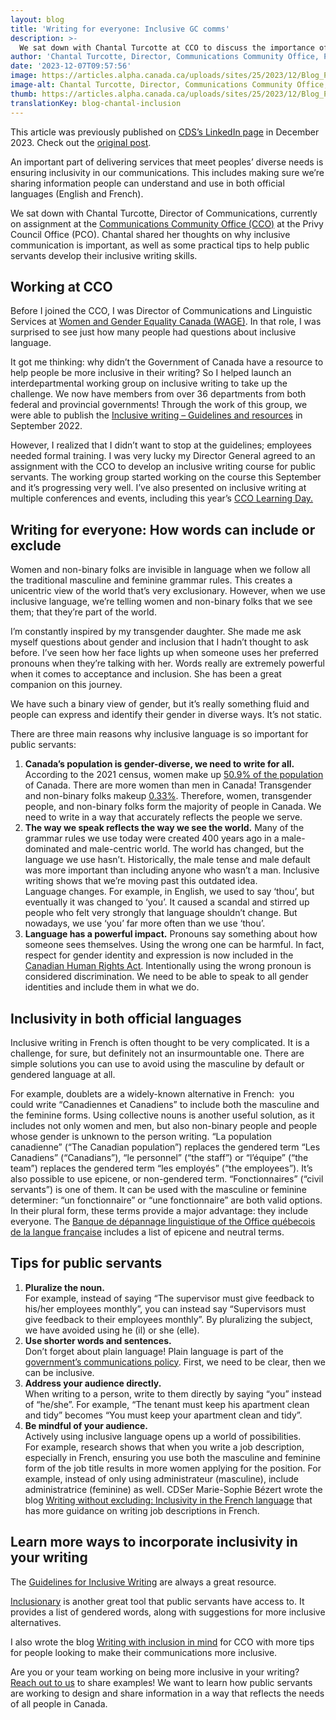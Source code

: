 ```yaml
---
layout: blog
title: 'Writing for everyone: Inclusive GC comms'
description: >-
  We sat down with Chantal Turcotte at CCO to discuss the importance of inclusive writing and how public servants can get started.
author: 'Chantal Turcotte, Director, Communications Community Office, Privy Council Office'
date: '2023-12-07T09:57:56'
image: https://articles.alpha.canada.ca/uploads/sites/25/2023/12/Blog_Post_EN-100.jpg
image-alt: Chantal Turcotte, Director, Communications Community Office, Privy Council Office.
thumb: https://articles.alpha.canada.ca/uploads/sites/25/2023/12/Blog_Post_EN-100.jpg
translationKey: blog-chantal-inclusion
---
```


<p>This article was previously published on&nbsp;<a href="https://www.linkedin.com/company/11202854/admin/feed/posts/" target="_blank" rel="noreferrer noopener">CDS’s LinkedIn page</a>&nbsp;in December 2023. Check out the&nbsp;<a href="https://www.linkedin.com/pulse/writing-everyone-inclusive-gc-comms-cds-snc-yshcc" target="_blank" rel="noreferrer noopener">original post</a>.</p>



<p>An important part of delivering services that meet peoples’ diverse needs is ensuring inclusivity in our communications. This includes making sure we’re sharing information people can understand and use in both official languages (English and French).</p>



<p>We sat down with Chantal Turcotte, Director of Communications, currently on assignment at the <a href="https://www.canada.ca/en/privy-council/services/communications-community-office/about-communications-community-office.html" target="_blank" rel="noreferrer noopener">Communications Community Office (CCO)</a> at the Privy Council Office (PCO). Chantal shared her thoughts on why inclusive communication is important, as well as some practical tips to help public servants develop their inclusive writing skills.</p>



<h2 class="wp-block-heading" id="h-working-at-cco"><strong>Working at CCO</strong></h2>



<p>Before I joined the CCO, I was Director of Communications and Linguistic Services at <a href="https://women-gender-equality.canada.ca/en.html" target="_blank" rel="noreferrer noopener">Women and Gender Equality Canada (WAGE)</a>. In that role, I was surprised to see just how many people had questions about inclusive language.</p>



<p>It got me thinking: why didn’t the Government of Canada have a resource to help people be more inclusive in their writing? So I helped launch an interdepartmental working group on inclusive writing to take up the challenge. We now have members from over 36 departments from both federal and provincial governments! Through the work of this group, we were able to publish the <a href="https://www.noslangues-ourlanguages.gc.ca/en/writing-tips-plus/inclusive-writing-guidelines-resources.html" target="_blank" rel="noreferrer noopener">Inclusive writing – Guidelines and resources</a> in September 2022.</p>



<p>However, I realized that I didn’t want to stop at the guidelines; employees needed formal training. I was very lucky my Director General agreed to an assignment with the CCO to develop an inclusive writing course for public servants. The working group started working on the course this September and it’s progressing very well. I’ve also presented on inclusive writing at multiple conferences and events, including this year’s <a href="https://www.canada.ca/en/privy-council/services/communications-community-office/learning-days/agenda.html" target="_blank" rel="noreferrer noopener">CCO Learning Day.</a></p>



<h2 class="wp-block-heading" id="h-writing-for-everyone-how-words-can-include-or-exclude"><strong>Writing for everyone: How words can include or exclude</strong></h2>



<p>Women and non-binary folks are invisible in language when we follow all the traditional masculine and feminine grammar rules. This creates a unicentric view of the world that’s very exclusionary. However, when we use inclusive language, we’re telling women and non-binary folks that we see them; that they’re part of the world.</p>



<p>I’m constantly inspired by my transgender daughter. She made me ask myself questions about gender and inclusion that I hadn’t thought to ask before. I’ve seen how her face lights up when someone uses her preferred pronouns when they’re talking with her. Words really are extremely powerful when it comes to acceptance and inclusion. She has been a great companion on this journey.</p>



<p>We have such a binary view of gender, but it’s really something fluid and people can express and identify their gender in diverse ways. It’s not static.</p>



<p>There are three main reasons why inclusive language is so important for public servants:</p>



<ol>
<li><strong>Canada’s population is gender-diverse, we need to write for all. </strong>According to the 2021 census, women make up <a href="https://www150.statcan.gc.ca/n1/pub/12-581-x/2022001/sec7-eng.htm" target="_blank" rel="noreferrer noopener">50.9% of the population</a> of Canada. There are more women than men in Canada! Transgender and non-binary folks makeup <a href="https://www150.statcan.gc.ca/n1/daily-quotidien/220427/dq220427b-eng.htm" target="_blank" rel="noreferrer noopener">0.33%</a>. Therefore, women, transgender people, and non-binary folks form the majority of people in Canada. We need to write in a way that accurately reflects the people we serve.<br></li>



<li><strong>The way we speak reflects the way we see the world.</strong> Many of the grammar rules we use today were created 400 years ago in a male-dominated and male-centric world. The world has changed, but the language we use hasn’t. Historically, the male tense and male default was more important than including anyone who wasn’t a man. Inclusive writing shows that we’re moving past this outdated idea.&nbsp;<br>Language changes. For example, in English, we used to say ‘thou’, but eventually it was changed to ‘you’. It caused a scandal and stirred up people who felt very strongly that language shouldn’t change. But nowadays, we use ‘you’ far more often than we use ‘thou’.<br></li>



<li><strong>Language has a powerful impact.</strong> Pronouns say something about how someone sees themselves. Using the wrong one can be harmful. In fact, respect for gender identity and expression is now included in the <a href="https://laws-lois.justice.gc.ca/eng/acts/h-6/section-3.html" target="_blank" rel="noreferrer noopener">Canadian Human Rights Act</a>. Intentionally using the wrong pronoun is considered discrimination. We need to be able to speak to all gender identities and include them in what we do.&nbsp;</li>
</ol>



<h2 class="wp-block-heading" id="h-inclusivity-in-both-official-languages-nbsp"><strong>Inclusivity in both official languages&nbsp;</strong></h2>



<p>Inclusive writing in French is often thought to be very complicated. It is a challenge, for sure, but definitely not an insurmountable one. There are simple solutions you can use to avoid using the masculine by default or gendered language at all.&nbsp;</p>



<p>For example, doublets are a widely-known alternative in French:&nbsp; you could&nbsp;write “Canadiennes et Canadiens” to include both the masculine and the feminine forms. Using collective nouns is another useful solution, as it includes not only women and men, but also non-binary people and people whose gender is unknown to the person writing. “La population canadienne” (“The Canadian population”) replaces the gendered term “Les Canadiens” (“Canadians”), “le personnel” (“the staff”) or “l’équipe” (“the team”) replaces the gendered term “les employés” (“the employees”). It’s also possible to use epicene, or non-gendered term. “Fonctionnaires” (“civil servants”) is one of them. It can be used with the masculine or feminine determiner: “un fonctionnaire” or “une fonctionnaire” are both valid options. In their plural form, these terms provide a major advantage: they include everyone. The <a href="https://vitrinelinguistique.oqlf.gouv.qc.ca/25465/la-redaction-et-la-communication/feminisation-et-redaction-epicene/redaction-epicene/formulation-neutre/liste-de-termes-epicenes-ou-neutres" target="_blank" rel="noreferrer noopener">Banque de dépannage linguistique of the Office québecois de la langue française</a> includes a list of epicene and neutral terms.</p>



<h2 class="wp-block-heading" id="h-tips-for-public-servants"><strong>Tips for public servants</strong></h2>



<ol>
<li><strong>Pluralize the noun.</strong><br>For example, instead of saying &#8220;The supervisor must give feedback to his/her employees monthly&#8221;, you can instead say “Supervisors must give feedback to their employees monthly”. By pluralizing the subject, we have avoided using he (il) or she (elle).&nbsp;<br></li>



<li><strong>Use shorter words and sentences.</strong><br>Don&#8217;t forget about plain language! Plain language is part of the <a href="https://www.canada.ca/en/privy-council/services/communications-community-office/communications-101-boot-camp-canadian-public-servants/plain-language-accessibility-inclusive-communications.html" target="_blank" rel="noreferrer noopener">government&#8217;s communications policy</a>. First, we need to be clear, then we can be inclusive.<br></li>



<li><strong>Address your audience directly.</strong><br>When writing to a person, write to them directly by saying “you” instead of “he/she”. For example, “The tenant must keep&nbsp;his&nbsp;apartment clean and tidy” becomes “You&nbsp;must keep&nbsp;your&nbsp;apartment clean and tidy”.&nbsp;<br></li>



<li><strong>Be mindful of your audience.</strong><br>Actively using inclusive language opens up a world of possibilities.&nbsp;<br>For example, research shows that when you write a job description, especially in French, ensuring you use both the masculine and feminine form of the job title results in more women applying for the position. For example, instead of only using administrateur (masculine), include administratrice (feminine) as well.&nbsp;CDSer Marie-Sophie Bézert wrote the blog <a href="https://digital.canada.ca/2023/03/20/writing-without-excluding-inclusivity-in-the-french-language/" target="_blank" rel="noreferrer noopener">Writing without excluding: Inclusivity in the French language</a> that has more guidance on writing job descriptions in French.<br></li>
</ol>



<h2 class="wp-block-heading" id="h-learn-more-ways-to-incorporate-inclusivity-in-your-writing"><strong>Learn more ways to incorporate inclusivity in your writing</strong></h2>



<p>The <a href="https://www.noslangues-ourlanguages.gc.ca/en/writing-tips-plus/inclusive-writing-guidelines-resources.html" target="_blank" rel="noreferrer noopener">Guidelines for Inclusive Writing</a> are always a great resource.</p>



<p><a href="https://www.noslangues-ourlanguages.gc.ca/en/writing-tips-plus/inclusionary" target="_blank" rel="noreferrer noopener">Inclusionary</a> is another great tool that public servants have access to. It provides a list of gendered words, along with suggestions for more inclusive alternatives.&nbsp;</p>



<p>I also wrote the blog <a href="https://www.canada.ca/en/privy-council/services/communications-community-office/articles/writing-inclusion-mind.html" target="_blank" rel="noreferrer noopener">Writing with inclusion in mind</a> for CCO with more tips for people looking to make their communications more inclusive.&nbsp;</p>



<p>Are you or your team working on being more inclusive in your writing? <a href="mailto:cds-snc@servicecanada.gc.ca" target="_blank" rel="noreferrer noopener">Reach out to us</a> to share examples! We want to learn how public servants are working to design and share information in a way that reflects the needs of all people in Canada.</p>

